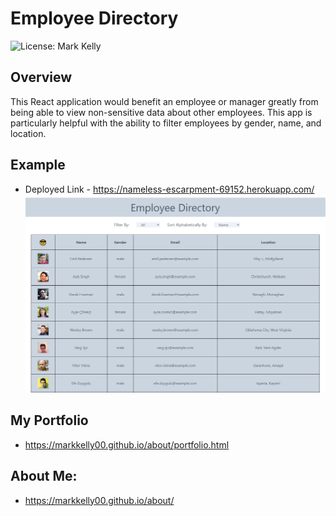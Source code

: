# Employee Directory
![License: Mark Kelly](https://img.shields.io/badge/License-Mark_Kelly-brightgreen.svg)

## Overview
This React application would benefit an employee or manager greatly from being able to view non-sensitive data about other employees. This app is particularly helpful with the ability to filter employees by gender, name, and location.

## Example
* Deployed Link - https://nameless-escarpment-69152.herokuapp.com/
![img](/public/img/example.png)


## My Portfolio
* https://markkelly00.github.io/about/portfolio.html

## About Me:

* https://markkelly00.github.io/about/

